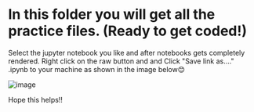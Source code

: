 # In this folder you will get all the practice files. (Ready to get coded!)

Select the jupyter notebook you like and after notebooks gets completely rendered. Right click on the raw button and and Click "Save link as...." .ipynb to your machine as shown in the image below😊

![image](https://user-images.githubusercontent.com/87890409/173855188-50928092-f6bb-4ef6-b545-9eee07463cbe.png)

Hope this helps!!